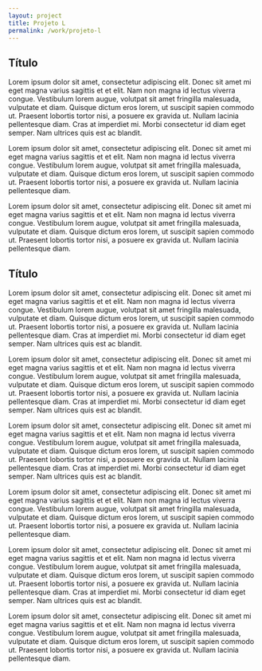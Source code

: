 ```yaml
---
layout: project
title: Projeto L
permalink: /work/projeto-l
---
```


<section>
	<h2>Título</h2>
	<p>
		Lorem ipsum dolor sit amet, consectetur adipiscing elit. Donec sit amet mi eget magna varius sagittis et et elit. Nam non magna id lectus viverra congue. Vestibulum lorem augue, volutpat sit amet fringilla malesuada, vulputate et diam. Quisque dictum eros lorem, ut suscipit sapien commodo ut. Praesent lobortis tortor nisi, a posuere ex gravida ut. Nullam lacinia pellentesque diam. Cras at imperdiet mi. Morbi consectetur id diam eget semper. Nam ultrices quis est ac blandit.
	</p>
	<p>
		Lorem ipsum dolor sit amet, consectetur adipiscing elit. Donec sit amet mi eget magna varius sagittis et et elit. Nam non magna id lectus viverra congue. Vestibulum lorem augue, volutpat sit amet fringilla malesuada, vulputate et diam. Quisque dictum eros lorem, ut suscipit sapien commodo ut. Praesent lobortis tortor nisi, a posuere ex gravida ut. Nullam lacinia pellentesque diam.
	</p>
	<p>
		Lorem ipsum dolor sit amet, consectetur adipiscing elit. Donec sit amet mi eget magna varius sagittis et et elit. Nam non magna id lectus viverra congue. Vestibulum lorem augue, volutpat sit amet fringilla malesuada, vulputate et diam. Quisque dictum eros lorem, ut suscipit sapien commodo ut. Praesent lobortis tortor nisi, a posuere ex gravida ut. Nullam lacinia pellentesque diam.
	</p>
</section>

<section class="bleeding">
	<h2>Título</h2>
	<p>
		Lorem ipsum dolor sit amet, consectetur adipiscing elit. Donec sit amet mi eget magna varius sagittis et et elit. Nam non magna id lectus viverra congue. Vestibulum lorem augue, volutpat sit amet fringilla malesuada, vulputate et diam. Quisque dictum eros lorem, ut suscipit sapien commodo ut. Praesent lobortis tortor nisi, a posuere ex gravida ut. Nullam lacinia pellentesque diam. Cras at imperdiet mi. Morbi consectetur id diam eget semper. Nam ultrices quis est ac blandit.
	</p>
	<p>
		Lorem ipsum dolor sit amet, consectetur adipiscing elit. Donec sit amet mi eget magna varius sagittis et et elit. Nam non magna id lectus viverra congue. Vestibulum lorem augue, volutpat sit amet fringilla malesuada, vulputate et diam. Quisque dictum eros lorem, ut suscipit sapien commodo ut. Praesent lobortis tortor nisi, a posuere ex gravida ut. Nullam lacinia pellentesque diam. Cras at imperdiet mi. Morbi consectetur id diam eget semper. Nam ultrices quis est ac blandit.
	</p>
</section>

<section>
	<p>
		Lorem ipsum dolor sit amet, consectetur adipiscing elit. Donec sit amet mi eget magna varius sagittis et et elit. Nam non magna id lectus viverra congue. Vestibulum lorem augue, volutpat sit amet fringilla malesuada, vulputate et diam. Quisque dictum eros lorem, ut suscipit sapien commodo ut. Praesent lobortis tortor nisi, a posuere ex gravida ut. Nullam lacinia pellentesque diam. Cras at imperdiet mi. Morbi consectetur id diam eget semper. Nam ultrices quis est ac blandit.
	</p>
	<p>
		Lorem ipsum dolor sit amet, consectetur adipiscing elit. Donec sit amet mi eget magna varius sagittis et et elit. Nam non magna id lectus viverra congue. Vestibulum lorem augue, volutpat sit amet fringilla malesuada, vulputate et diam. Quisque dictum eros lorem, ut suscipit sapien commodo ut. Praesent lobortis tortor nisi, a posuere ex gravida ut. Nullam lacinia pellentesque diam.
	</p>
</section>

<section>
	<p>
		Lorem ipsum dolor sit amet, consectetur adipiscing elit. Donec sit amet mi eget magna varius sagittis et et elit. Nam non magna id lectus viverra congue. Vestibulum lorem augue, volutpat sit amet fringilla malesuada, vulputate et diam. Quisque dictum eros lorem, ut suscipit sapien commodo ut. Praesent lobortis tortor nisi, a posuere ex gravida ut. Nullam lacinia pellentesque diam. Cras at imperdiet mi. Morbi consectetur id diam eget semper. Nam ultrices quis est ac blandit.
	</p>
	<p>
		Lorem ipsum dolor sit amet, consectetur adipiscing elit. Donec sit amet mi eget magna varius sagittis et et elit. Nam non magna id lectus viverra congue. Vestibulum lorem augue, volutpat sit amet fringilla malesuada, vulputate et diam. Quisque dictum eros lorem, ut suscipit sapien commodo ut. Praesent lobortis tortor nisi, a posuere ex gravida ut. Nullam lacinia pellentesque diam.
	</p>